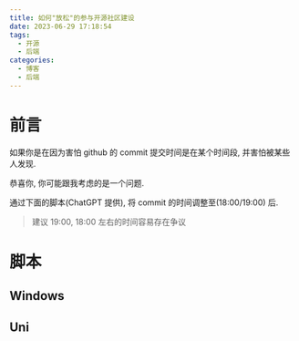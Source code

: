 ```yaml
---
title: 如何"放松"的参与开源社区建设
date: 2023-06-29 17:18:54
tags:
  - 开源
  - 后端
categories:
  - 博客
  - 后端
---
```


# 前言

如果你是在因为害怕 github 的 commit 提交时间是在某个时间段, 并害怕被某些人发现.

恭喜你, 你可能跟我考虑的是一个问题.

通过下面的脚本(ChatGPT 提供), 将 commit 的时间调整至(18:00/19:00) 后.

> 建议 19:00, 18:00 左右的时间容易存在争议

# 脚本

## Windows

## Uni

